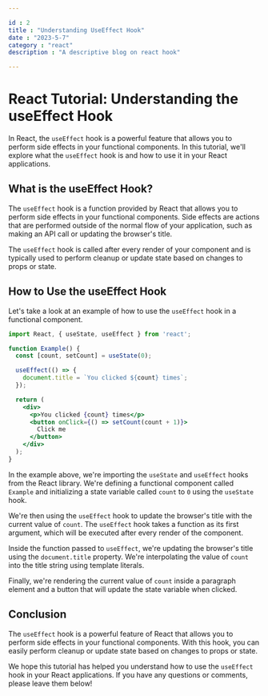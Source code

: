 ```yaml
---

id : 2 
title : "Understanding UseEffect Hook"
date : "2023-5-7"
category : "react"
description : "A descriptive blog on react hook"

---
```




# React Tutorial: Understanding the useEffect Hook

In React, the `useEffect` hook is a powerful feature that allows you to perform side effects in your functional components. In this tutorial, we'll explore what the `useEffect` hook is and how to use it in your React applications.

## What is the useEffect Hook?

The `useEffect` hook is a function provided by React that allows you to perform side effects in your functional components. Side effects are actions that are performed outside of the normal flow of your application, such as making an API call or updating the browser's title.

The `useEffect` hook is called after every render of your component and is typically used to perform cleanup or update state based on changes to props or state.

## How to Use the useEffect Hook

Let's take a look at an example of how to use the `useEffect` hook in a functional component.

```jsx
import React, { useState, useEffect } from 'react';

function Example() {
  const [count, setCount] = useState(0);

  useEffect(() => {
    document.title = `You clicked ${count} times`;
  });

  return (
    <div>
      <p>You clicked {count} times</p>
      <button onClick={() => setCount(count + 1)}>
        Click me
      </button>
    </div>
  );
}
```

In the example above, we're importing the `useState` and `useEffect` hooks from the React library. We're defining a functional component called `Example` and initializing a state variable called `count` to `0` using the `useState` hook.

We're then using the `useEffect` hook to update the browser's title with the current value of `count`. The `useEffect` hook takes a function as its first argument, which will be executed after every render of the component.

Inside the function passed to `useEffect`, we're updating the browser's title using the `document.title` property. We're interpolating the value of `count` into the title string using template literals.

Finally, we're rendering the current value of `count` inside a paragraph element and a button that will update the state variable when clicked.

## Conclusion

The `useEffect` hook is a powerful feature of React that allows you to perform side effects in your functional components. With this hook, you can easily perform cleanup or update state based on changes to props or state.

We hope this tutorial has helped you understand how to use the `useEffect` hook in your React applications. If you have any questions or comments, please leave them below!